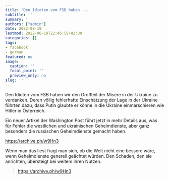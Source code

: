```yaml
---
title: 'Den Idioten vom FSB haben ...'
subtitle: ''
summary: ''
authors: ["admin"]
date: 2022-08-19
lastmod: 2022-08-19T22:46:58+02:00
categories: []
tags:
- facebook
- german
featured: no
image:
  caption: ''
  focal_point: ''
  preview_only: no
slug: ''
---
```

Den Idioten vom FSB haben wir den Großteil der Misere in der Ukraine zu verdanken. Deren völlig fehlerhafte Einschätzung der Lage in der Ukraine führten dazu, dass Putin glaubte er könne in die Ukraine einmarschieren wie Hitler in Österreich.  

Ein neuer Artikel der Washington Post führt jetzt in mehr Details aus, was für Fehler die westlichen und ukrainischen Geheimdienste, aber ganz besonders die russischen Geheimdienste gemacht haben. 

https://archive.ph/w9Hn3

Wenn man das liest fragt man sich, ob die Welt nicht eine bessere wäre, wenn Geheimdienste generell geächtet würden. Den Schaden, den sie anrichten, übersteigt bei weitem ihren Nutzen.
> https://archive.ph/w9Hn3


